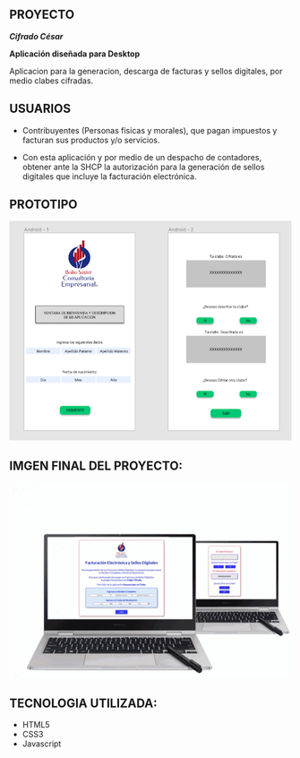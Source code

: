 ## PROYECTO
***Cifrado César***

**Aplicación diseñada para Desktop**

Aplicacion para la generacion, descarga de facturas y sellos digitales, por medio clabes cifradas.

## USUARIOS

- Contribuyentes (Personas fisicas y morales), que pagan impuestos y facturan sus productos y/o servicios.

- Con esta aplicación y por medio de un despacho de contadores, obtener ante la SHCP la autorización para la generación de sellos digitales que incluye la facturación electrónica.

## PROTOTIPO  
<img src= 'src/imgs/Prototipo_final.png'>

## IMGEN FINAL DEL PROYECTO:
<img src= 'src/imgs/anigif.gif'>

## TECNOLOGIA UTILIZADA:

- HTML5
- CSS3
- Javascript



